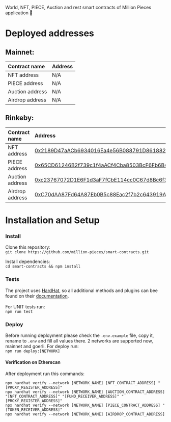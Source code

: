 World, NFT, PIECE, Auction and rest smart contracts of Million Pieces application 🌟

# Deployed addresses

## Mainnet:
|   Contract name            | Address                                       |
|:---------------------------|:----------------------------------------------|
| NFT address                | N/A     |
| PIECE address              | N/A     |
| Auction address            | N/A     |
| Airdrop address            | N/A     |


## Rinkeby:

|   Contract name            | Address                                       |
|:---------------------------|:----------------------------------------------|
| NFT address                | [0x2189D47aACb6934016Ea4e56B088791D8618829a](https://rinekeby.etherscan.io/address/0x2189D47aACb6934016Ea4e56B088791D8618829a)     |
| PIECE address              | [0x65CD61246B2f739c1f4aACf4Cba8503BcF6Fb6B4](https://rinekeby.etherscan.io/address/0x65CD61246B2f739c1f4aACf4Cba8503BcF6Fb6B4)     |
| Auction address            | [0xc23767072D1E6F1d3aF7fCbE114cc0C67d8Bc6f3](https://rinekeby.etherscan.io/address/0xc23767072D1E6F1d3aF7fCbE114cc0C67d8Bc6f3)     |
| Airdrop address            | [0xC70dAA87Fd64A87Eb0B5c88Eac2f7b2c643919A3](https://rinekeby.etherscan.io/address/0xC70dAA87Fd64A87Eb0B5c88Eac2f7b2c643919A3)     |


# Installation and Setup

### Install

Clone this repository: <br>
`git clone https://github.com/million-pieces/smart-contracts.git`

Install dependencies: <br>
`cd smart-contracts && npm install`

### Tests

The project uses [HardHat](https://hardhat.org/), so all additional methods and plugins can bee found on their [documentation](https://hardhat.org/getting-started/).  <br><br>
For UNIT tests run: <br>
`npm run test`

### Deploy

Before running deployment please check the `.env.example` file, copy it, rename to `.env` and fill all values there. 2 networks are supported now, mainnet and goerli. For deploy run: <br>
`npm run deploy:[NETWORK]`


#### Verification on Etherscan

After deployment run this commands:<br>

`npx hardhat verify --network [NETWORK_NAME] [NFT_CONTRACT_ADDRESS] "[PROXY_REGISTER_ADDRESS]"` <br>
`npx hardhat verify --network [NETWORK_NAME] [AUCTION_CONTRACT_ADDRESS] "[NFT_CONTRACT_ADDRESS]" "[FUND_RECEIVER_ADDRESS]" "[PROXY_REGISTER_ADDRESS]"` <br>
`npx hardhat verify --network [NETWORK_NAME] [PIECE_CONTRACT_ADDRESS] "[TOKEN_RECEIVER_ADDRESS]"` <br>
`npx hardhat verify --network [NETWORK_NAME] [AIRDROP_CONTRACT_ADDRESS]`
